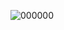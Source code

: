 ![000000](https://66.media.tumblr.com/bd7734d3ff1a57e26e7ff73b4d24dd4f/tumblr_n1tqi7aMzR1sdfx67o1_500.gifv)
